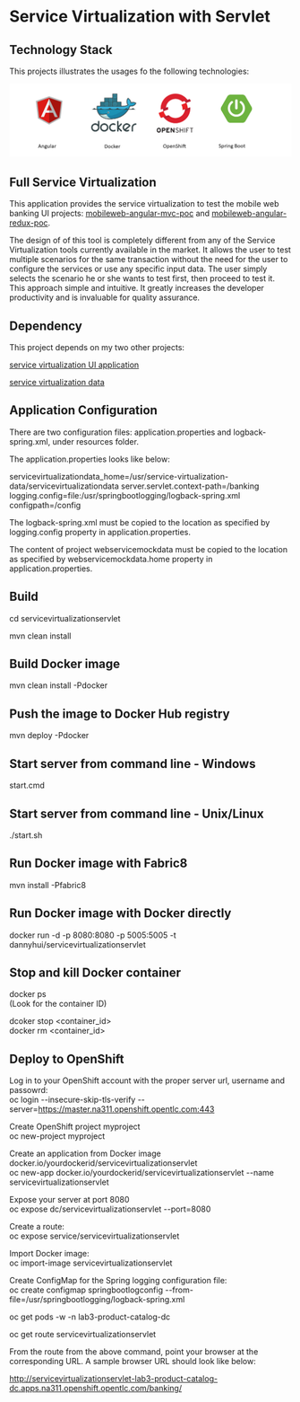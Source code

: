 # Service Virtualization with Servlet

## Technology Stack
This projects illustrates the usages fo the following technologies:

![Angular](images/webservice-mock-server-springboot.png)



## Full Service Virtualization
This application provides the service virtualization to test the mobile web banking UI projects:
[mobileweb-angular-mvc-poc](https://github.com/dhui808/mobileweb-angular-mvc-poc)
and [mobileweb-angular-redux-poc](https://github.com/dhui808/mobileweb-angular-redux-poc).

The design of of this tool is completely different from any of the Service Virtualization tools currently 
available in the market. It allows the user to test multiple scenarios for the same transaction without 
the need for the user to configure the services or use any specific input data. The user simply selects 
the scenario he or she wants to test first, then proceed to test it.  This approach simple and intuitive.
It greatly increases the developer productivity and is invaluable for quality assurance.

## Dependency

This project depends on my two other projects:

[service virtualization UI application](https://github.com/dhui808/service-virtualization-ui)

[service virtualization data](https://github.com/dhui808/service-virtualization-data)

## Application Configuration
There are two configuration files: application.properties and logback-spring.xml, under resources folder.

The application.properties looks like below:

servicevirtualizationdata_home=/usr/service-virtualization-data/servicevirtualizationdata
server.servlet.context-path=/banking 
logging.config=file:/usr/springbootlogging/logback-spring.xml
configpath=/config

The logback-spring.xml must be copied to the location as specified by logging.config property in application.properties.

The content of project webservicemockdata must be copied to the location as specified by webservicemockdata.home property
in application.properties.

## Build
cd servicevirtualizationservlet

mvn clean install

## Build Docker image
mvn clean install -Pdocker

## Push the image to Docker Hub registry
mvn deploy -Pdocker

## Start server from command line - Windows
start.cmd

## Start server from command line - Unix/Linux
./start.sh

## Run Docker image with Fabric8
mvn install -Pfabric8

## Run Docker image with Docker directly
docker run -d -p 8080:8080 -p 5005:5005 -t dannyhui/servicevirtualizationservlet

## Stop and kill Docker container
docker ps\
(Look for the container ID)

dcoker stop <container_id>\
docker rm <container_id>

## Deploy to OpenShift
Log in to your OpenShift account with the proper server url, username and passowrd:\
oc login --insecure-skip-tls-verify --server=https://master.na311.openshift.opentlc.com:443 

Create OpenShift project myproject\
oc new-project myproject

Create an application from Docker image docker.io/yourdockerid/servicevirtualizationservlet\
oc new-app docker.io/yourdockerid/servicevirtualizationservlet --name servicevirtualizationservlet

Expose your server at port 8080\
oc expose dc/servicevirtualizationservlet --port=8080

Create a route:\
oc expose service/servicevirtualizationservlet

Import Docker image:\
oc import-image servicevirtualizationservlet

Create ConfigMap for the Spring logging configuration file:\
oc create configmap springbootlogconfig --from-file=/usr/springbootlogging/logback-spring.xml

oc get pods -w -n lab3-product-catalog-dc

oc get route servicevirtualizationservlet

From the route from the above command, point your browser at the corresponding URL. A sample browser URL should look like below:

http://servicevirtualizationservlet-lab3-product-catalog-dc.apps.na311.openshift.opentlc.com/banking/
 
